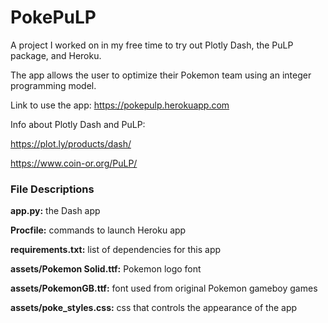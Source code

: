 # PokePuLP

A project I worked on in my free time to try out Plotly Dash, the PuLP package, and Heroku.

The app allows the user to optimize their Pokemon team using an integer programming model. 

Link to use the app: https://pokepulp.herokuapp.com

Info about Plotly Dash and PuLP:  

https://plot.ly/products/dash/

https://www.coin-or.org/PuLP/

### File Descriptions

**app.py:** the Dash app

**Procfile:** commands to launch Heroku app

**requirements.txt:** list of dependencies for this app

**assets/Pokemon Solid.ttf:** Pokemon logo font

**assets/PokemonGB.ttf:** font used from original Pokemon gameboy games

**assets/poke_styles.css:** css that controls the appearance of the app
